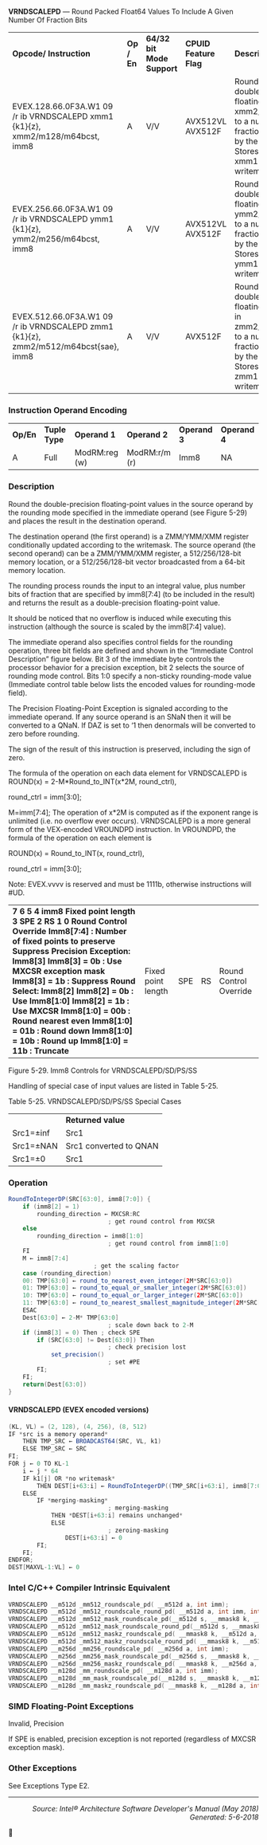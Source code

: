 <b>VRNDSCALEPD</b> — Round Packed Float64 Values To Include A Given Number Of Fraction Bits
<table>
	<tr>
		<td><b>Opcode/ Instruction</b></td>
		<td><b>Op / En</b></td>
		<td><b>64/32 bit Mode Support</b></td>
		<td><b>CPUID Feature Flag</b></td>
		<td><b>Description</b></td>
	</tr>
	<tr>
		<td>EVEX.128.66.0F3A.W1 09 /r ib VRNDSCALEPD xmm1 {k1}{z}, xmm2/m128/m64bcst, imm8</td>
		<td>A</td>
		<td>V/V</td>
		<td>AVX512VL AVX512F</td>
		<td>Rounds packed double-precision floating point values in xmm2/m128/m64bcst to a number of fraction bits specified by the imm8 field. Stores the result in xmm1 register. Under writemask.</td>
	</tr>
	<tr>
		<td>EVEX.256.66.0F3A.W1 09 /r ib VRNDSCALEPD ymm1 {k1}{z}, ymm2/m256/m64bcst, imm8</td>
		<td>A</td>
		<td>V/V</td>
		<td>AVX512VL AVX512F</td>
		<td>Rounds packed double-precision floating point values in ymm2/m256/m64bcst to a number of fraction bits specified by the imm8 field. Stores the result in ymm1 register. Under writemask.</td>
	</tr>
	<tr>
		<td>EVEX.512.66.0F3A.W1 09 /r ib VRNDSCALEPD zmm1 {k1}{z}, zmm2/m512/m64bcst{sae}, imm8</td>
		<td>A</td>
		<td>V/V</td>
		<td>AVX512F</td>
		<td>Rounds packed double-precision floating-point values in zmm2/m512/m64bcst to a number of fraction bits specified by the imm8 field. Stores the result in zmm1 register using writemask k1.</td>
	</tr>
</table>


### Instruction Operand Encoding
<table>
	<tr>
		<td><b>Op/En</b></td>
		<td><b>Tuple Type</b></td>
		<td><b>Operand 1</b></td>
		<td><b>Operand 2</b></td>
		<td><b>Operand 3</b></td>
		<td><b>Operand 4</b></td>
	</tr>
	<tr>
		<td>A</td>
		<td>Full</td>
		<td>ModRM:reg (w)</td>
		<td>ModRM:r/m (r)</td>
		<td>Imm8</td>
		<td>NA</td>
	</tr>
</table>


### Description
Round the double-precision floating-point values in the source operand by the rounding mode specified in the
immediate operand (see Figure 5-29) and places the result in the destination operand.

The destination operand (the first operand) is a ZMM/YMM/XMM register conditionally updated according to the
writemask. The source operand (the second operand) can be a ZMM/YMM/XMM register, a 512/256/128-bit
memory location, or a 512/256/128-bit vector broadcasted from a 64-bit memory location.

The rounding process rounds the input to an integral value, plus number bits of fraction that are specified by
imm8[7:4] (to be included in the result) and returns the result as a double-precision floating-point value.

It should be noticed that no overflow is induced while executing this instruction (although the source is scaled by
the imm8[7:4] value).

The immediate operand also specifies control fields for the rounding operation, three bit fields are defined and
shown in the “Immediate Control Description” figure below. Bit 3 of the immediate byte controls the processor
behavior for a precision exception, bit 2 selects the source of rounding mode control. Bits 1:0 specify a non-sticky
rounding-mode value (Immediate control table below lists the encoded values for rounding-mode field).

The Precision Floating-Point Exception is signaled according to the immediate operand. If any source operand is an
SNaN then it will be converted to a QNaN. If DAZ is set to ‘1 then denormals will be converted to zero before
rounding.

The sign of the result of this instruction is preserved, including the sign of zero.

The formula of the operation on each data element for VRNDSCALEPD is
ROUND(x) = 2-M\*Round_to_INT(x\*2M, round_ctrl),

round_ctrl = imm[3:0];

M=imm[7:4];
The operation of x\*2M is computed as if the exponent range is unlimited (i.e. no overflow ever occurs).
VRNDSCALEPD is a more general form of the VEX-encoded VROUNDPD instruction. In VROUNDPD, the formula of
the operation on each element is

ROUND(x) = Round_to_INT(x, round_ctrl),

round_ctrl = imm[3:0];

Note: EVEX.vvvv is reserved and must be 1111b, otherwise instructions will \#UD.
<table>
	<tr>
		<td colspan=6 rowspan=3><b>7 6 5 4 imm8 Fixed point length 3 SPE 2 RS 1 0 Round Control Override Imm8[7:4] : Number of fixed points to preserve Suppress Precision Exception: Imm8[3] Imm8[3] = 0b : Use MXCSR exception mask Imm8[3] = 1b : Suppress Round Select: Imm8[2] Imm8[2] = 0b : Use Imm8[1:0] Imm8[2] = 1b : Use MXCSR Imm8[1:0] = 00b : Round nearest even Imm8[1:0] = 01b : Round down Imm8[1:0] = 10b : Round up Imm8[1:0] = 11b : Truncate</b></td>
	</tr>
	<tr>
		<td>Fixed point length</td>
		<td>SPE</td>
		<td>RS</td>
		<td>Round Control Override</td>
	</tr>
	<tr>
	</tr>
</table>

Figure 5-29.  Imm8 Controls for VRNDSCALEPD/SD/PS/SS

Handling of special case of input values are listed in Table 5-25.

Table 5-25. VRNDSCALEPD/SD/PS/SS Special Cases
<table>
	<tr>
		<td><b></b></td>
		<td><b>Returned value</b></td>
	</tr>
	<tr>
		<td>Src1=±inf</td>
		<td>Src1</td>
	</tr>
	<tr>
		<td>Src1=±NAN</td>
		<td>Src1 converted to QNAN</td>
	</tr>
	<tr>
		<td>Src1=±0</td>
		<td>Src1</td>
	</tr>
</table>


### Operation

```java
RoundToIntegerDP(SRC[63:0], imm8[7:0]) {
    if (imm8[2] = 1)
        rounding_direction ← MXCSR:RC
                            ; get round control from MXCSR
    else
        rounding_direction ← imm8[1:0]
                            ; get round control from imm8[1:0]
    FI
    M ← imm8[7:4]
                        ; get the scaling factor
    case (rounding_direction)
    00: TMP[63:0] ← round_to_nearest_even_integer(2M*SRC[63:0])
    01: TMP[63:0] ← round_to_equal_or_smaller_integer(2M*SRC[63:0])
    10: TMP[63:0] ← round_to_equal_or_larger_integer(2M*SRC[63:0])
    11: TMP[63:0] ← round_to_nearest_smallest_magnitude_integer(2M*SRC[63:0])
    ESAC
    Dest[63:0] ← 2-M* TMP[63:0] 
                            ; scale down back to 2-M
    if (imm8[3] = 0) Then ; check SPE
        if (SRC[63:0] != Dest[63:0]) Then
                            ; check precision lost
            set_precision()
                            ; set #PE
        FI;
    FI;
    return(Dest[63:0])
}
```
#### VRNDSCALEPD (EVEX encoded versions)
```java
(KL, VL) = (2, 128), (4, 256), (8, 512)
IF *src is a memory operand*
    THEN TMP_SRC ← BROADCAST64(SRC, VL, k1)
    ELSE TMP_SRC ← SRC
FI;
FOR j ← 0 TO KL-1
    i ← j * 64
    IF k1[j] OR *no writemask*
        THEN DEST[i+63:i] ← RoundToIntegerDP((TMP_SRC[i+63:i], imm8[7:0])
    ELSE 
        IF *merging-masking*
                            ; merging-masking
            THEN *DEST[i+63:i] remains unchanged*
            ELSE 
                            ; zeroing-masking
                DEST[i+63:i] ← 0
        FI;
    FI;
ENDFOR;
DEST[MAXVL-1:VL] ← 0
```
### Intel C/C++ Compiler Intrinsic Equivalent
```c
VRNDSCALEPD __m512d _mm512_roundscale_pd( __m512d a, int imm);
VRNDSCALEPD __m512d _mm512_roundscale_round_pd( __m512d a, int imm, int sae);
VRNDSCALEPD __m512d _mm512_mask_roundscale_pd(__m512d s, __mmask8 k, __m512d a, int imm);
VRNDSCALEPD __m512d _mm512_mask_roundscale_round_pd(__m512d s, __mmask8 k, __m512d a, int imm, int sae);
VRNDSCALEPD __m512d _mm512_maskz_roundscale_pd( __mmask8 k, __m512d a, int imm);
VRNDSCALEPD __m512d _mm512_maskz_roundscale_round_pd( __mmask8 k, __m512d a, int imm, int sae);
VRNDSCALEPD __m256d _mm256_roundscale_pd( __m256d a, int imm);
VRNDSCALEPD __m256d _mm256_mask_roundscale_pd(__m256d s, __mmask8 k, __m256d a, int imm);
VRNDSCALEPD __m256d _mm256_maskz_roundscale_pd( __mmask8 k, __m256d a, int imm);
VRNDSCALEPD __m128d _mm_roundscale_pd( __m128d a, int imm);
VRNDSCALEPD __m128d _mm_mask_roundscale_pd(__m128d s, __mmask8 k, __m128d a, int imm);
VRNDSCALEPD __m128d _mm_maskz_roundscale_pd( __mmask8 k, __m128d a, int imm);
```
### SIMD Floating-Point Exceptions
Invalid, Precision

If SPE is enabled, precision exception is not reported (regardless of MXCSR exception mask).

### Other Exceptions

See Exceptions Type E2.

 --- 
<p align="right"><i>Source: Intel® Architecture Software Developer's Manual (May 2018)<br>Generated: 5-6-2018</i></p>
